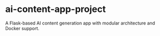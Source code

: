 # ai-content-app-project
A Flask-based AI content generation app with modular architecture and Docker support.
